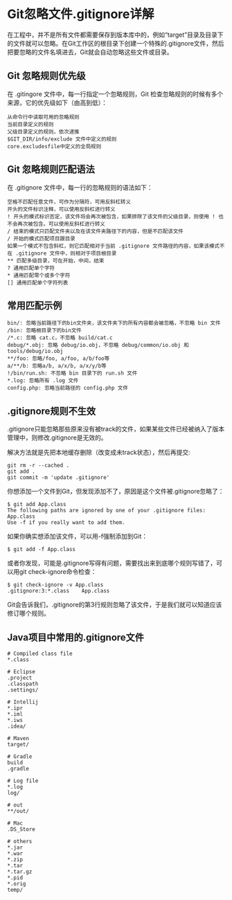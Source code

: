 # Git忽略文件.gitignore详解

在工程中，并不是所有文件都需要保存到版本库中的，例如“target”目录及目录下的文件就可以忽略。在Git工作区的根目录下创建一个特殊的.gitignore文件，然后把要忽略的文件名填进去，Git就会自动忽略这些文件或目录。

## Git 忽略规则优先级

在 .gitingore 文件中，每一行指定一个忽略规则，Git 检查忽略规则的时候有多个来源，它的优先级如下（由高到低）：

```shell
从命令行中读取可用的忽略规则
当前目录定义的规则
父级目录定义的规则，依次递推
$GIT_DIR/info/exclude 文件中定义的规则
core.excludesfile中定义的全局规则
```



## Git 忽略规则匹配语法

在 .gitignore 文件中，每一行的忽略规则的语法如下：

```shell
空格不匹配任意文件，可作为分隔符，可用反斜杠转义
开头的文件标识注释，可以使用反斜杠进行转义
! 开头的模式标识否定，该文件将会再次被包含，如果排除了该文件的父级目录，则使用 ! 也不会再次被包含。可以使用反斜杠进行转义
/ 结束的模式只匹配文件夹以及在该文件夹路径下的内容，但是不匹配该文件
/ 开始的模式匹配项目跟目录
如果一个模式不包含斜杠，则它匹配相对于当前 .gitignore 文件路径的内容，如果该模式不在 .gitignore 文件中，则相对于项目根目录
** 匹配多级目录，可在开始，中间，结束
? 通用匹配单个字符
* 通用匹配零个或多个字符
[] 通用匹配单个字符列表
```



## 常用匹配示例

```shell
bin/: 忽略当前路径下的bin文件夹，该文件夹下的所有内容都会被忽略，不忽略 bin 文件
/bin: 忽略根目录下的bin文件
/*.c: 忽略 cat.c，不忽略 build/cat.c
debug/*.obj: 忽略 debug/io.obj，不忽略 debug/common/io.obj 和 tools/debug/io.obj
**/foo: 忽略/foo, a/foo, a/b/foo等
a/**/b: 忽略a/b, a/x/b, a/x/y/b等
!/bin/run.sh: 不忽略 bin 目录下的 run.sh 文件
*.log: 忽略所有 .log 文件
config.php: 忽略当前路径的 config.php 文件
```



## .gitignore规则不生效

.gitignore只能忽略那些原来没有被track的文件，如果某些文件已经被纳入了版本管理中，则修改.gitignore是无效的。

解决方法就是先把本地缓存删除（改变成未track状态），然后再提交:

```shell
git rm -r --cached .
git add .
git commit -m 'update .gitignore'
```



你想添加一个文件到Git，但发现添加不了，原因是这个文件被.gitignore忽略了：

```shell
$ git add App.class
The following paths are ignored by one of your .gitignore files:
App.class
Use -f if you really want to add them.
```



如果你确实想添加该文件，可以用-f强制添加到Git：

```shell
$ git add -f App.class
```

或者你发现，可能是.gitignore写得有问题，需要找出来到底哪个规则写错了，可以用git check-ignore命令检查：

```shell
$ git check-ignore -v App.class
.gitignore:3:*.class    App.class
```

Git会告诉我们，.gitignore的第3行规则忽略了该文件，于是我们就可以知道应该修订哪个规则。



## Java项目中常用的.gitignore文件

```shell
# Compiled class file
*.class

# Eclipse
.project
.classpath
.settings/

# Intellij
*.ipr
*.iml
*.iws
.idea/

# Maven
target/

# Gradle
build
.gradle

# Log file
*.log
log/

# out
**/out/

# Mac
.DS_Store

# others
*.jar
*.war
*.zip
*.tar
*.tar.gz
*.pid
*.orig
temp/
```

